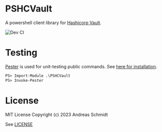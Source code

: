 # PSHCVault

A powershell client library for [Hashicorp Vault](vaultproject.io).

![Dev CI](https://github.com/aschmidt75/PSHCVault/actions/workflows/dev-ci.yaml/badge.svg)

# Testing

[Pester](pester.dev) is used for unit-testing public commands. See [here for installation](https://pester.dev/docs/introduction/installation).

```ps
PS> Import-Module .\PSHCVault
PS> Invoke-Pester
```

# License

MIT License
Copyright (c) 2023 Andreas Schmidt

See [LICENSE](LICENSE)